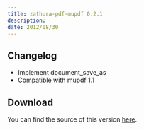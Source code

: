 ```yaml
---
title: zathura-pdf-mupdf 0.2.1
description:  
date: 2012/08/30
---
```


## Changelog

* Implement document_save_as
* Compatible with mupdf 1.1

## Download
You can find the source of this version
[here](/projects/zathura/plugins/zathura-pdf-mupdf/).
